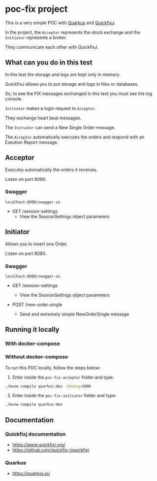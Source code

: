 # poc-fix project

This is a very simple POC with [Quarkus](https://quarkus.io/) and [QuickfixJ](https://www.quickfixj.org/).

In the project, the `Acceptor` represents the stock exchange and the `Initiator` represents a broker.

They communicate each other with QuickfixJ.

## What can you do in this test

In this test the storage and logs are kept only in memory. 

QuickfixJ allows you to put storage and logs in files or databases.

So, to see the FIX messages exchanged in this test you must see the log console.

`Initiator` makes a login request to `Acceptor`.

They exchange heart beat messages.

The `Initiator` can send a New Single Order message.

The `Acceptor` automatically executes the orders and respond with an Exeution Report message.


## Acceptor

Executes automatically the orders it receives.

Listen on port 8090.

### Swagger

```
localhost:8090/swagger-ui
```
- GET /session-settings
  - View the SessionSettings object parameters


## Initiator

Allows you to insert one Order.

Listen on port 8080.

### Swagger

```
localhost:8080/swagger-ui
```
- GET /session-settings
  - View the SessionSettings object parameters

- POST /new-order-single
  - Send and extremely simple NewOrderSingle message


## Running it locally

### With docker-compose



### Without docker-compose

To run this POC locally, follow the steps below:
1. Enter inside the `poc-fix-acceptor` folder and type:
```bash
./mvnw compile quarkus:dev -Ddebug=5006
```

2. Enter inside the `poc-fix-initiator` folder and type:
```bash
./mvnw compile quarkus:dev
```






## Documentation

### Quickfixj documentation
- https://www.quickfixj.org/
- https://github.com/quickfix-j/quickfixj


### Quarkus
- https://quarkus.io/
